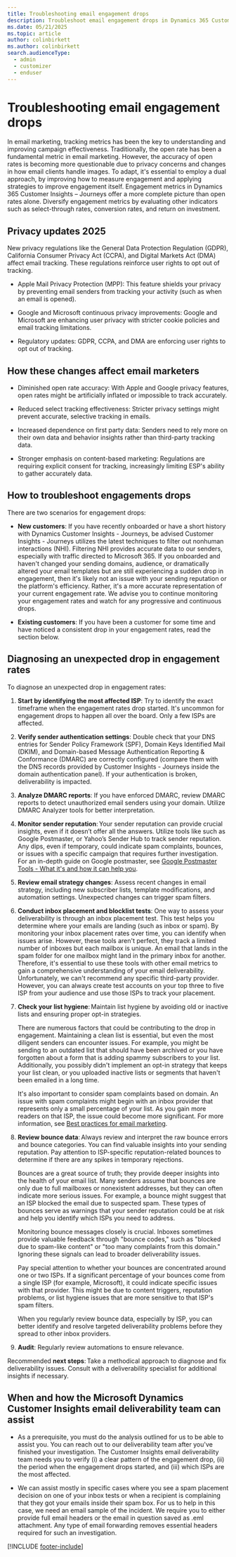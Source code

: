 ```yaml
---
title: Troubleshooting email engagement drops
description: Troubleshoot email engagement drops in Dynamics 365 Customer Insights - Journeys.
ms.date: 05/21/2025
ms.topic: article
author: colinbirkett
ms.author: colinbirkett
search.audienceType: 
  - admin
  - customizer
  - enduser
---
```


# Troubleshooting email engagement drops

In email marketing, tracking metrics has been the key to understanding and improving campaign effectiveness. Traditionally, the open rate has been a fundamental metric in email marketing. However, the accuracy of open rates is becoming more questionable due to privacy concerns and changes in how email clients handle images. To adapt, it's essential to employ a dual approach, by improving how to measure engagement and applying strategies to improve engagement itself. Engagement metrics in Dynamics 365 Customer Insights – Journeys offer a more complete picture than open rates alone. Diversify engagement metrics by evaluating other indicators such as select-through rates, conversion rates, and return on investment.

## Privacy updates 2025

New privacy regulations like the General Data Protection Regulation (GDPR), California Consumer Privacy Act (CCPA), and Digital Markets Act (DMA) affect email tracking. These regulations reinforce user rights to opt out of tracking.

* Apple Mail Privacy Protection (MPP): This feature shields your privacy by preventing email senders from tracking your activity (such as when an email is opened). 

* Google and Microsoft continuous privacy improvements: Google and Microsoft are enhancing user privacy with stricter cookie policies and email tracking limitations. 

* Regulatory updates: GDPR, CCPA, and DMA are enforcing user rights to opt out of tracking. 

## How these changes affect email marketers 

* Diminished open rate accuracy: With Apple and Google privacy features, open rates might be artificially inflated or impossible to track accurately. 

* Reduced select tracking effectiveness: Stricter privacy settings might prevent accurate, selective tracking in emails. 

* Increased dependence on first party data: Senders need to rely more on their own data and behavior insights rather than third-party tracking data. 

* Stronger emphasis on content-based marketing: Regulations are requiring explicit consent for tracking, increasingly limiting ESP's ability to gather accurately data. 

## How to troubleshoot engagements drops 

There are two scenarios for engagement drops: 

- **New customers**: If you have recently onboarded or have a short history with Dynamics Customer Insights - Journeys, be advised Customer Insights - Journeys utilizes the latest techniques to filter out nonhuman interactions (NHI). Filtering NHI provides accurate data to our senders, especially with traffic directed to Microsoft 365. If you onboarded and haven't changed your sending domains, audience, or dramatically altered your email templates but are still experiencing a sudden drop in engagement, then it's likely not an issue with your sending reputation or the platform's efficiency. Rather, it's a more accurate representation of your current engagement rate. We advise you to continue monitoring your engagement rates and watch for any progressive and continuous drops. 

- **Existing customers**: If you have been a customer for some time and have noticed a consistent drop in your engagement rates, read the section below. 

## Diagnosing an unexpected drop in engagement rates

To diagnose an unexpected drop in engagement rates:

1. **Start by identifying the most affected ISP**: Try to identify the exact timeframe when the engagement rates drop started. It's uncommon for engagement drops to happen all over the board. Only a few ISPs are affected. 

1. **Verify sender authentication settings**: Double check that your DNS entries for Sender Policy Framework (SPF), Domain Keys Identified Mail (DKIM), and Domain-based Message Authentication Reporting & Conformance (DMARC) are correctly configured (compare them with the DNS records provided by Customer Insights - Journeys inside the domain authentication panel). If your authentication is broken, deliverability is impacted. 

1. **Analyze DMARC reports**: If you have enforced DMARC, review DMARC reports to detect unauthorized email senders using your domain. Utilize DMARC Analyzer tools for better interpretation. 

1. **Monitor sender reputation**: Your sender reputation can provide crucial insights, even if it doesn’t offer all the answers. Utilize tools like such as Google Postmaster, or Yahoo’s Sender Hub to track sender reputation. Any dips, even if temporary, could indicate spam complaints, bounces, or issues with a specific campaign that requires further investigation. For an in-depth guide on Google postmaster, see [Google Postmaster Tools - What it's and how it can help you](google-postmaster.md).

1. **Review email strategy changes**: Assess recent changes in email strategy, including new subscriber lists, template modifications, and automation settings. Unexpected changes can trigger spam filters. 

1. **Conduct inbox placement and blocklist tests**: One way to assess your deliverability is through an inbox placement test. This test helps you determine where your emails are landing (such as inbox or spam). By monitoring your inbox placement rates over time, you can identify when issues arise. However, these tools aren't perfect, they track a limited number of inboxes but each mailbox is unique. An email that lands in the spam folder for one mailbox might land in the primary inbox for another. Therefore, it's essential to use these tools with other email metrics to gain a comprehensive understanding of your email deliverability. Unfortunately, we can't recommend any specific third-party provider. However, you can always create test accounts on your top three to five ISP from your audience and use those ISPs to track your placement. 

1. **Check your list hygiene**: Maintain list hygiene by avoiding old or inactive lists and ensuring proper opt-in strategies.   

    There are numerous factors that could be contributing to the drop in engagement. Maintaining a clean list is essential, but even the most diligent senders can encounter issues. For example, you might be sending to an outdated list that should have been archived or you have forgotten about a form that is adding spammy subscribers to your list. Additionally, you possibly didn't implement an opt-in strategy that keeps your list clean, or you uploaded inactive lists or segments that haven't been emailed in a long time. 

    It's also important to consider spam complaints based on domain. An issue with spam complaints might begin with an inbox provider that represents only a small percentage of your list. As you gain more readers on that ISP, the issue could become more significant. For more information, see [Best practices for email marketing](get-ready-email-marketing.md).

1. **Review bounce data**: Always review and interpret the raw bounce errors and bounce categories. You can find valuable insights into your sending reputation. Pay attention to ISP-specific reputation-related bounces to determine if there are any spikes in temporary rejections.

    Bounces are a great source of truth; they provide deeper insights into the health of your email list. Many senders assume that bounces are only due to full mailboxes or nonexistent addresses, but they can often indicate more serious issues. For example, a bounce might suggest that an ISP blocked the email due to suspected spam. These types of bounces serve as warnings that your sender reputation could be at risk and help you identify which ISPs you need to address. 

    Monitoring bounce messages closely is crucial. Inboxes sometimes provide valuable feedback through "bounce codes," such as "blocked due to spam-like content" or "too many complaints from this domain." Ignoring these signals can lead to broader deliverability issues. 

    Pay special attention to whether your bounces are concentrated around one or two ISPs. If a significant percentage of your bounces come from a single ISP (for example, Microsoft), it could indicate specific issues with that provider. This might be due to content triggers, reputation problems, or list hygiene issues that are more sensitive to that ISP's spam filters. 

    When you regularly review bounce data, especially by ISP, you can better identify and resolve targeted deliverability problems before they spread to other inbox providers. 

1. **Audit**: Regularly review automations to ensure relevance.  

Recommended **next steps**: Take a methodical approach to diagnose and fix deliverability issues. Consult with a deliverability specialist for additional insights if necessary. 

## When and how the Microsoft Dynamics Customer Insights email deliverability team can assist 

* As a prerequisite, you must do the analysis outlined for us to be able to assist you. You can reach out to our deliverability team after you've finished your investigation. The Customer Insights email deliverability team needs you to verify (i) a clear pattern of the engagement drop, (ii) the period when the engagement drops started, and (iii) which ISPs are the most affected.

* We can assist mostly in specific cases where you see a spam placement decision on one of your inbox tests or when a recipient is complaining that they got your emails inside their spam box. For us to help in this case, we need an email sample of the incident. We require you to either provide full email headers or the email in question saved as .eml attachment. Any type of email forwarding removes essential headers required for such an investigation.

[!INCLUDE [footer-include](./includes/footer-banner.md)]
